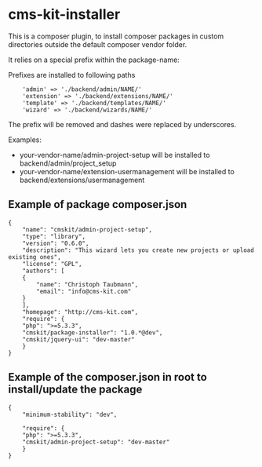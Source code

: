 cms-kit-installer
===================================

This is a composer plugin, to install composer packages in custom directories outside the default composer vendor folder.

It relies on a special prefix within the package-name:

Prefixes are installed to following paths

        'admin' => './backend/admin/NAME/'
        'extension' => './backend/extensions/NAME/'
        'template' => './backend/templates/NAME/'
        'wizard' => './backend/wizards/NAME/'

The prefix will be removed and dashes were replaced by underscores.

Examples:

* your-vendor-name/admin-project-setup will be installed to backend/admin/project_setup
* your-vendor-name/extension-usermanagement will be installed to backend/extensions/usermanagement



## Example of package composer.json 

	{
	    "name": "cmskit/admin-project-setup",
	    "type": "library",
	    "version": "0.6.0",
	    "description": "This wizard lets you create new projects or upload existing ones",
	    "license": "GPL",
	    "authors": [
		{
		    "name": "Christoph Taubmann",
		    "email": "info@cms-kit.com"
		}
	    ],
	    "homepage": "http://cms-kit.com",
	    "require": {
		"php": ">=5.3.3",
		"cmskit/package-installer": "1.0.*@dev",
		"cmskit/jquery-ui": "dev-master"
	    }
	}

## Example of the composer.json in root to install/update the package

	{
	    "minimum-stability": "dev",

	    "require": {
		"php": ">=5.3.3",
		"cmskit/admin-project-setup": "dev-master"
	    }
	}

